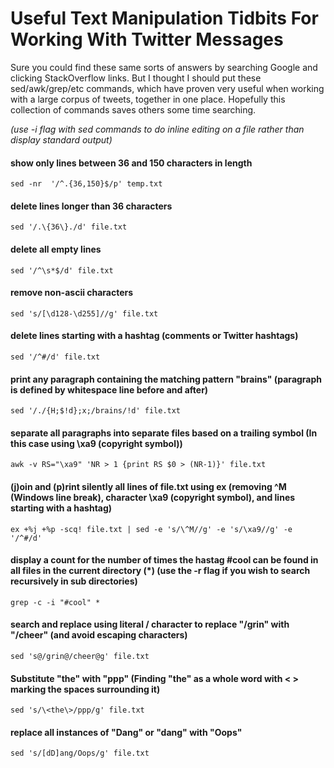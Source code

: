 # Useful Text Manipulation Tidbits For Working With Twitter Messages
Sure you could find these same sorts of answers by searching Google and clicking StackOverflow links. But I thought I should put these  sed/awk/grep/etc commands, which have proven very useful when working with a large corpus of tweets, together in one place. Hopefully this collection of commands saves others some time searching.

*(use -i flag with sed commands to do inline editing on a file rather than display standard output)*


  #### show only lines between 36 and 150 characters in length
`sed -nr  '/^.{36,150}$/p' temp.txt`


  #### delete lines longer than 36 characters
`sed '/.\{36\}./d' file.txt`


#### delete all empty lines
`sed '/^\s*$/d' file.txt`


#### remove non-ascii characters
`sed 's/[\d128-\d255]//g' file.txt`


#### delete lines starting with a hashtag (comments or Twitter hashtags)
`sed '/^#/d' file.txt`


#### print any paragraph containing the matching pattern "brains" (paragraph is defined by whitespace line before and after)
`sed '/./{H;$!d};x;/brains/!d' file.txt`


#### separate all paragraphs into separate files based on a trailing symbol (In this case using \xa9 (copyright symbol))
`awk -v RS="\xa9" 'NR > 1 {print RS $0 > (NR-1)}' file.txt`


#### (j)oin and (p)rint silently all lines of file.txt using ex (removing  ^M (Windows line break), character \xa9 (copyright symbol), and lines starting with a hashtag)
`ex +%j +%p -scq! file.txt | sed -e 's/\^M//g' -e 's/\xa9//g' -e '/^#/d'`


#### display a count for the number of times the hastag #cool can be found in all files in the current directory (\*) (use the -r flag if you wish to search recursively in sub directories)
`grep -c -i "#cool" *`


#### search and replace using literal / character to replace "/grin" with "/cheer" (and avoid escaping characters)
`sed 's@/grin@/cheer@g' file.txt`


#### Substitute "the" with "ppp" (Finding "the" as a whole word with \< \> marking the spaces surrounding it)
`sed 's/\<the\>/ppp/g' file.txt`


#### replace all instances of "Dang" or "dang" with "Oops"
`sed 's/[dD]ang/Oops/g' file.txt`

